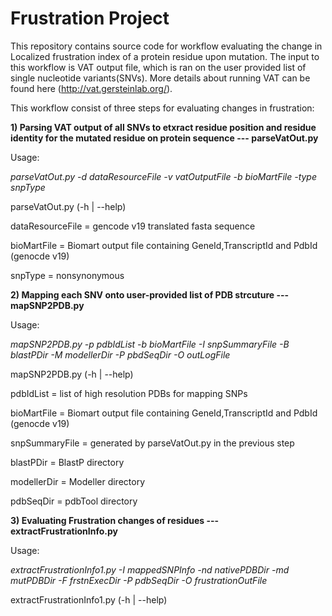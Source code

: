 # Frustration Project

This repository contains source code for workflow evaluating the change in Localized frustration index of a protein residue
upon mutation. The input to this workflow is VAT output file, which is ran on the user provided
list of single nucleotide variants(SNVs). More details about running VAT can be found here (http://vat.gersteinlab.org/).

This workflow consist of three steps for evaluating changes in frustration:

**1) Parsing VAT output of all SNVs to etxract residue position and residue identity for the mutated residue on protein sequence --- parseVatOut.py**


Usage:


  *parseVatOut.py -d dataResourceFile -v vatOutputFile -b bioMartFile -type snpType*
  
  parseVatOut.py (-h | --help)
  
  dataResourceFile = gencode v19 translated fasta sequence
  
  bioMartFile = Biomart output file containing GeneId,TranscriptId and PdbId (genocde v19)
  
  snpType = nonsynonymous
  


**2) Mapping each SNV onto user-provided list of PDB strcuture --- mapSNP2PDB.py**


Usage:


  *mapSNP2PDB.py -p pdbIdList -b bioMartFile -I snpSummaryFile -B blastPDir -M modellerDir -P pbdSeqDir -O outLogFile*
  
  mapSNP2PDB.py (-h | --help)
  
  pdbIdList = list of high resolution PDBs for mapping SNPs
  
  bioMartFile = Biomart output file containing GeneId,TranscriptId and PdbId (genocde v19)
  
  snpSummaryFile = generated by parseVatOut.py in the previous step
  
  blastPDir = BlastP directory
  
  modellerDir =  Modeller directory
  
  pdbSeqDir = pdbTool directory

**3) Evaluating Frustration changes of residues  --- extractFrustrationInfo.py**


Usage:
  
  *extractFrustrationInfo1.py -I mappedSNPInfo -nd nativePDBDir -md mutPDBDir -F frstnExecDir -P pdbSeqDir -O frustrationOutFile*
  
  
  extractFrustrationInfo1.py (-h | --help)
